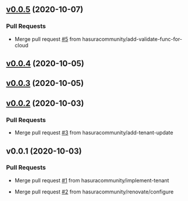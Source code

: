 
<a name="v0.0.5"></a>

## [v0.0.5](https://github.com/hasuracommunity/terraform-provider-hasura/compare/v0.0.4...v0.0.5) (2020-10-07)


### Pull Requests


- Merge pull request [#5](https://github.com/hasuracommunity/terraform-provider-hasura/issues/5) from hasuracommunity/add-validate-func-for-cloud
  

<a name="v0.0.4"></a>

## [v0.0.4](https://github.com/hasuracommunity/terraform-provider-hasura/compare/v0.0.3...v0.0.4) (2020-10-05)


<a name="v0.0.3"></a>

## [v0.0.3](https://github.com/hasuracommunity/terraform-provider-hasura/compare/v0.0.2...v0.0.3) (2020-10-05)


<a name="v0.0.2"></a>

## [v0.0.2](https://github.com/hasuracommunity/terraform-provider-hasura/compare/v0.0.1...v0.0.2) (2020-10-03)


### Pull Requests


- Merge pull request [#3](https://github.com/hasuracommunity/terraform-provider-hasura/issues/3) from hasuracommunity/add-tenant-update
  

<a name="v0.0.1"></a>

## v0.0.1 (2020-10-03)


### Pull Requests


- Merge pull request [#1](https://github.com/hasuracommunity/terraform-provider-hasura/issues/1) from hasuracommunity/implement-tenant

- Merge pull request [#2](https://github.com/hasuracommunity/terraform-provider-hasura/issues/2) from hasuracommunity/renovate/configure
  
